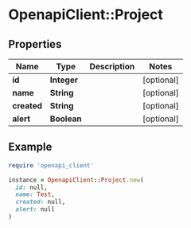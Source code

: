 # OpenapiClient::Project

## Properties

| Name | Type | Description | Notes |
| ---- | ---- | ----------- | ----- |
| **id** | **Integer** |  | [optional] |
| **name** | **String** |  | [optional] |
| **created** | **String** |  | [optional] |
| **alert** | **Boolean** |  | [optional] |

## Example

```ruby
require 'openapi_client'

instance = OpenapiClient::Project.new(
  id: null,
  name: Test,
  created: null,
  alert: null
)
```


